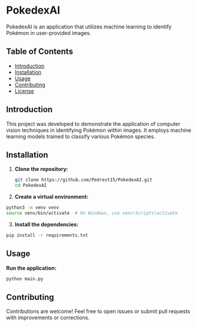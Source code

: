 # PokedexAI

PokedexAI is an application that utilizes machine learning to identify Pokémon in user-provided images.

## Table of Contents

- [Introduction](#introduction)
- [Installation](#installation)
- [Usage](#usage)
- [Contributing](#contributing)
- [License](#license)

## Introduction

This project was developed to demonstrate the application of computer vision techniques in identifying Pokémon within images. It employs machine learning models trained to classify various Pokémon species.

## Installation

1. **Clone the repository:**

   ```bash
   git clone https://github.com/Pedrest15/PokedexAI.git
   cd PokedexAI
   ```
2. **Create a virtual environment:**
  ```bash
  python3 -m venv venv
  source venv/bin/activate  # On Windows, use venv\Scripts\activate
  ```
3. **Install the dependencies:**
  ```bash
  pip install -r requirements.txt
  ```

## Usage
**Run the application:**
  ```bash
  python main.py
  ```

## Contributing
Contributions are welcome! Feel free to open issues or submit pull requests with improvements or corrections.
